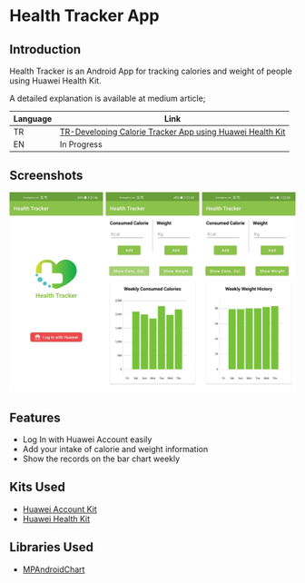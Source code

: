 # Health Tracker App

## Introduction

Health Tracker is an Android App for tracking calories and weight of people using Huawei Health Kit.  

A detailed explanation is available at medium article;

Language | Link
------------- | -------------
TR  | [TR-Developing Calorie Tracker App using Huawei Health Kit](https://medium.com/huawei-developers-tr/huawei-health-kit-ile-kalori-takip-uygulamas%C4%B1-geli%C5%9Ftirme-de0fb9880910)
EN  | In Progress 


## Screenshots

<img src="Images/HealthTrackerSS.jpg">


## Features
- Log In with Huawei Account easily
- Add your intake of calorie and weight information
- Show the records on the bar chart weekly

## Kits Used
- [Huawei Account Kit](https://developer.huawei.com/consumer/en/doc/development/HMSCore-Guides/introduction-0000001050048870)
- [Huawei Health Kit](https://developer.huawei.com/consumer/en/doc/health-introduce-0000001053684429-V5)

## Libraries Used
- [MPAndroidChart](https://github.com/PhilJay/MPAndroidChart)
